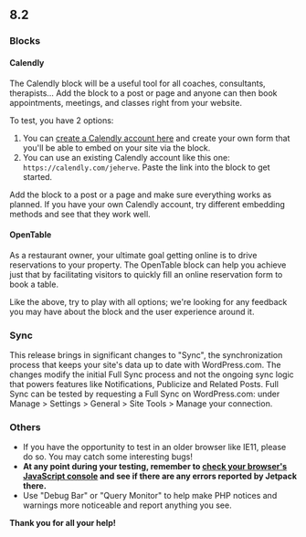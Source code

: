 ## 8.2

### Blocks

#### Calendly

The Calendly block will be a useful tool for all coaches, consultants, therapists… Add the block to a post or page and anyone can then book appointments, meetings, and classes right from your website. 

To test, you have 2 options:

1. You can [create a Calendly account here](https://calendly.com) and create your own form that you'll be able to embed on your site via the block.
2. You can use an existing Calendly account like this one: `https://calendly.com/jeherve`. Paste the link into the block to get started.

Add the block to a post or a page and make sure everything works as planned. If you have your own Calendly account, try different embedding methods and see that they work well.

#### OpenTable

As a restaurant owner, your ultimate goal getting online is to drive reservations to your property. The OpenTable block can help you achieve just that by facilitating visitors to quickly fill an online reservation form to book a table.

Like the above, try to play with all options; we're looking for any feedback you may have about the block and the user experience around it.

### Sync

This release brings in significant changes to "Sync", the synchronization process that keeps your site's data up to date with WordPress.com. The changes modify the initial Full Sync process and not the ongoing sync logic that powers features like Notifications, Publicize and Related Posts. Full Sync can be tested by requesting a Full Sync on WordPress.com: under Manage > Settings > General > Site Tools > Manage your connection.

### Others

- If you have the opportunity to test in an older browser like IE11, please do so. You may catch some interesting bugs!
- **At any point during your testing, remember to [check your browser's JavaScript console](https://codex.wordpress.org/Using_Your_Browser_to_Diagnose_JavaScript_Errors#Step_3:_Diagnosis) and see if there are any errors reported by Jetpack there.**
- Use "Debug Bar" or "Query Monitor" to help make PHP notices and warnings more noticeable and report anything you see.

**Thank you for all your help!**
